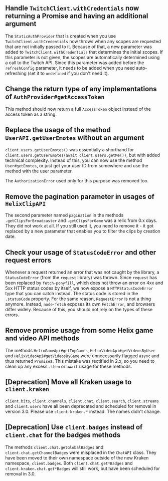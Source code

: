 ## Handle `TwitchClient.withCredentials` now returning a Promise and having an additional argument

The `StaticAuthProvider` that is created when you use `TwitchClient.withCredentials` now throws when any scopes are requested that are not initially passed to it. Because of that, a new parameter was added to `TwitchClient.withCredentials` that determines the initial scopes. If this parameter is not given, the scopes are automatically determined using a call to the Twitch API. Since this parameter was added before the `refreshConfig` parameter, it needs to be added when you need auto-refreshing (set it to `undefined` if you don't need it).

## Change the return type of any implementations of `AuthProvider#getAccessToken`

This method should now return a full `AccessToken` object instead of the access token as a string.

## Replace the usage of the method `UserAPI.getUserEmotes` without an argument

`client.users.getUserEmotes()` was essentially a shorthand for `client.users.getUserEmotes(await client.users.getMe())`, but with added technical complexity. Instead of this, you can now use the method `User#getEmotes`, or just get your user ID from somewhere and use the method with the user parameter.

The `AuthorizationError` used only for this purpose was removed too.

## Remove the pagination parameter in usages of `HelixClipAPI`

The second parameter named `pagination` in the methods `.getClipsForBroadcaster` and `.getClipsForGame` was a relic from 0.x days. They did not work at all. If you still used it, you need to remove it - it got replaced by a new parameter that enables you to filter the clips by creation date.

## Check your usage of `StatusCodeError` and other request errors

Whenever a request returned an error that was not caught by the library, a `StatusCodeError` (from the `request` library) was thrown. Since `request` has been replaced by `fetch-ponyfill`, which does not throw an error on 4xx and 5xx HTTP status codes by itself, we now expose a `HTTPStatusCodeError` type that you can catch instead. The status code is stored in the `.statusCode` property. For the same reason, `RequestError` is not a thing anymore. Instead, `node-fetch` exposes its own `FetchError`, and browsers differ widely. Because of this, you should not rely on the types of these errors.

## Remove promise usage from some Helix game and video API methods

The methods `HelixGameApi#getTopGames`, `HelixVideoApi#getVideosByUser` and `HelixVideoApi#getVideosByGame` were unnecessarily flagged `async` and thus returned `Promise`s. This mistake was rectified in 2.x, so you need to clean up any excess `.then` or `await` usage for these methods.

## \[Deprecation\] Move all Kraken usage to `client.kraken`

`client.bits`, `client.channels`, `client.chat`, `client.search`, `client.streams` and `client.users` have all been deprecated and scheduled for removal in version 3.0. Please use `client.kraken.*` instead. The names didn't change.

## \[Deprecation\] Use `client.badges` instead of `client.chat` for the badges methods

The methods `client.chat.getGlobalBadges` and `client.chat.getChannelBadges` were misplaced in the `ChatAPI` class. They have been moved to their own namespace outside of the new Kraken namespace, `client.badges`. Both `client.chat.get*Badges` and `client.kraken.chat.get*Badges` will still work, but have been scheduled for removal in 3.0.
